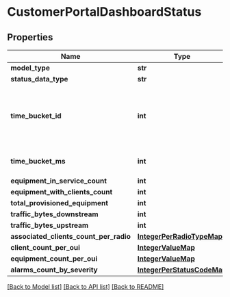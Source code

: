 # CustomerPortalDashboardStatus

## Properties
Name | Type | Description | Notes
------------ | ------------- | ------------- | -------------
**model_type** | **str** |  | 
**status_data_type** | **str** |  | [optional] 
**time_bucket_id** | **int** | All metrics/events that have (createdTimestamp % timeBucketMs &#x3D;&#x3D; timeBucketId) are counted in this object. | [optional] 
**time_bucket_ms** | **int** | Length of the time bucket in milliseconds | [optional] 
**equipment_in_service_count** | **int** |  | [optional] 
**equipment_with_clients_count** | **int** |  | [optional] 
**total_provisioned_equipment** | **int** |  | [optional] 
**traffic_bytes_downstream** | **int** |  | [optional] 
**traffic_bytes_upstream** | **int** |  | [optional] 
**associated_clients_count_per_radio** | [**IntegerPerRadioTypeMap**](IntegerPerRadioTypeMap.md) |  | [optional] 
**client_count_per_oui** | [**IntegerValueMap**](IntegerValueMap.md) |  | [optional] 
**equipment_count_per_oui** | [**IntegerValueMap**](IntegerValueMap.md) |  | [optional] 
**alarms_count_by_severity** | [**IntegerPerStatusCodeMap**](IntegerPerStatusCodeMap.md) |  | [optional] 

[[Back to Model list]](../README.md#documentation-for-models) [[Back to API list]](../README.md#documentation-for-api-endpoints) [[Back to README]](../README.md)

